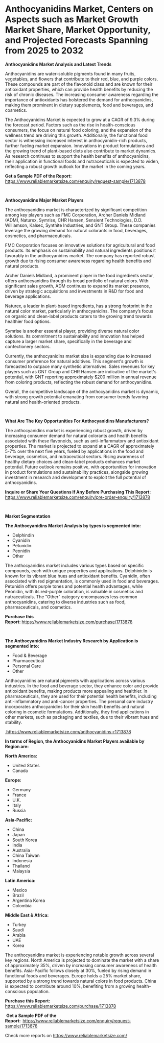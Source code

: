 <p><h1>Anthocyanidins Market, Centers on Aspects such as Market Growth Market Share, Market Opportunity, and Projected Forecasts Spanning from 2025 to 2032</h1></p><p><strong>Anthocyanidins Market Analysis and Latest Trends</strong></p>
<p><p>Anthocyanidins are water-soluble pigments found in many fruits, vegetables, and flowers that contribute to their red, blue, and purple colors. These compounds are part of the flavonoid class and are known for their antioxidant properties, which can provide health benefits by reducing the risk of chronic diseases. The increasing consumer awareness regarding the importance of antioxidants has bolstered the demand for anthocyanidins, making them prominent in dietary supplements, food and beverages, and cosmetics.</p><p>The Anthocyanidins Market is expected to grow at a CAGR of 9.3% during the forecast period. Factors such as the rise in health-conscious consumers, the focus on natural food coloring, and the expansion of the wellness trend are driving this growth. Additionally, the functional food sector is witnessing increased interest in anthocyanidin-rich products, further fueling market expansion. Innovations in product formulations and the growing trend of plant-based diets also contribute to market dynamics. As research continues to support the health benefits of anthocyanidins, their application in functional foods and nutraceuticals is expected to widen, reflecting a robust growth outlook for the market in the coming years.</p></p>
<p><strong>Get a Sample PDF of the Report:&nbsp;</strong> <a href="https://www.reliablemarketsize.com/enquiry/request-sample/1713878?utm_campaign=1103&utm_medium=2&utm_source=Github&utm_content=ia&utm_term=31012025&utm_id=anthocyanidins">https://www.reliablemarketsize.com/enquiry/request-sample/1713878</a></p>
<p>&nbsp;</p>
<p><strong>Anthocyanidins Major Market Players</strong></p>
<p><p>The anthocyanidins market is characterized by significant competition among key players such as FMC Corporation, Archer Daniels Midland (ADM), Naturex, Symrise, CHR Hansen, Sensient Technologies, D.D. Williamson, Kalsec, Synthite Industries, and GNT Group. These companies leverage the growing demand for natural colorants in food, beverages, cosmetics, and pharmaceuticals.</p><p>FMC Corporation focuses on innovative solutions for agricultural and food products. Its emphasis on sustainability and natural ingredients positions it favorably in the anthocyanidins market. The company has reported robust growth due to rising consumer awareness regarding health benefits and natural products.</p><p>Archer Daniels Midland, a prominent player in the food ingredients sector, offers anthocyanidins through its broad portfolio of natural colors. With significant sales growth, ADM continues to expand its market presence, driven by strategic acquisitions and investments in R&D for food and beverage applications.</p><p>Naturex, a leader in plant-based ingredients, has a strong footprint in the natural color market, particularly in anthocyanidins. The company’s focus on organic and clean-label products caters to the growing trend towards healthier food options.</p><p>Symrise is another essential player, providing diverse natural color solutions. Its commitment to sustainability and innovation has helped capture a larger market share, specifically in the beverage and confectionery sectors.</p><p>Currently, the anthocyanidins market size is expanding due to increased consumer preference for natural additives. This segment's growth is forecasted to outpace many synthetic alternatives. Sales revenues for key players such as GNT Group and CHR Hansen are indicative of the market's potential, with GNT reporting approximately $200 million in annual revenue from coloring products, reflecting the robust demand for anthocyanidins.</p><p>Overall, the competitive landscape of the anthocyanidins market is dynamic, with strong growth potential emanating from consumer trends favoring natural and health-oriented products.</p></p>
<p>&nbsp;</p>
<p><strong>What Are The Key Opportunities For Anthocyanidins Manufacturers?</strong></p>
<p><p>The anthocyanidins market is experiencing robust growth, driven by increasing consumer demand for natural colorants and health benefits associated with these flavonoids, such as anti-inflammatory and antioxidant properties. The market is projected to expand at a CAGR of approximately 5-7% over the next five years, fueled by applications in the food and beverage, cosmetics, and nutraceutical sectors. Rising awareness of healthy dietary choices and clean-label products enhances market potential. Future outlook remains positive, with opportunities for innovation in product formulations and sustainability practices, alongside growing investment in research and development to exploit the full potential of anthocyanidins.</p></p>
<p><strong>Inquire or Share Your Questions If Any Before Purchasing This Report:</strong> <a href="https://www.reliablemarketsize.com/enquiry/pre-order-enquiry/1713878?utm_campaign=1103&utm_medium=2&utm_source=Github&utm_content=ia&utm_term=31012025&utm_id=anthocyanidins">https://www.reliablemarketsize.com/enquiry/pre-order-enquiry/1713878</a></p>
<p>&nbsp;</p>
<p><strong>Market Segmentation</strong></p>
<p><strong>The Anthocyanidins Market Analysis by types is segmented into:</strong></p>
<p><ul><li>Delphindin</li><li>Cyanidin</li><li>Petunidin</li><li>Peonidin</li><li>Other</li></ul></p>
<p><p>The anthocyanidins market includes various types based on specific compounds, each with unique properties and applications. Delphinidin is known for its vibrant blue hues and antioxidant benefits. Cyanidin, often associated with red pigmentation, is commonly used in food and beverages. Petunidin offers purple tones and potential health advantages, while Peonidin, with its red-purple coloration, is valuable in cosmetics and nutraceuticals. The "Other" category encompasses less common anthocyanidins, catering to diverse industries such as food, pharmaceuticals, and cosmetics.</p></p>
<p><strong>Purchase this Report:&nbsp;</strong><a href="https://www.reliablemarketsize.com/purchase/1713878?utm_campaign=1103&utm_medium=2&utm_source=Github&utm_content=ia&utm_term=31012025&utm_id=anthocyanidins">https://www.reliablemarketsize.com/purchase/1713878</a></p>
<p>&nbsp;</p>
<p><strong>The Anthocyanidins Market Industry Research by Application is segmented into:</strong></p>
<p><ul><li>Food & Beverage</li><li>Pharmaceutical</li><li>Personal Care</li><li>Other</li></ul></p>
<p><p>Anthocyanidins are natural pigments with applications across various industries. In the food and beverage sector, they enhance color and provide antioxidant benefits, making products more appealing and healthier. In pharmaceuticals, they are used for their potential health benefits, including anti-inflammatory and anti-cancer properties. The personal care industry incorporates anthocyanidins for their skin health benefits and natural coloring in cosmetic formulations. Additionally, they find applications in other markets, such as packaging and textiles, due to their vibrant hues and stability.</p></p>
<p><a href="https://www.reliablemarketsize.com/anthocyanidins-r1713878?utm_campaign=1103&utm_medium=2&utm_source=Github&utm_content=ia&utm_term=31012025&utm_id=anthocyanidins">&nbsp;https://www.reliablemarketsize.com/anthocyanidins-r1713878</a></p>
<p><strong>In terms of Region, the Anthocyanidins Market Players available by Region are:</strong></p>
<p>
    <p> <strong> North America: </strong>
        <ul>
            <li>United States</li>
            <li>Canada</li>
        </ul>
        </p> 
    <p> <strong> Europe: </strong>
        <ul>
            <li>Germany</li>
            <li>France</li>
            <li>U.K.</li>
            <li>Italy</li>
            <li>Russia</li>
        </ul>
        </p> 
    <p> <strong> Asia-Pacific: </strong>
        <ul>
            <li>China</li>
            <li>Japan</li>
            <li>South Korea</li>
            <li>India</li>
            <li>Australia</li>
            <li>China Taiwan</li>
            <li>Indonesia</li>
            <li>Thailand</li>
            <li>Malaysia</li>
        </ul>
        </p> 
    <p> <strong> Latin America: </strong>
        <ul>
            <li>Mexico</li>
            <li>Brazil</li>
            <li>Argentina Korea</li>
            <li>Colombia</li>
        </ul>
        </p> 
    <p> <strong> Middle East & Africa: </strong>
        <ul>
            <li>Turkey</li>
            <li>Saudi</li>
            <li>Arabia</li>
            <li>UAE</li>
            <li>Korea</li>
        </ul>
    </p>
    </p>
<p><p>The anthocyanidins market is experiencing notable growth across several key regions. North America is projected to dominate the market with a share of approximately 35%, driven by increasing consumer awareness of health benefits. Asia-Pacific follows closely at 30%, fueled by rising demand in functional foods and beverages. Europe holds a 25% market share, supported by a strong trend towards natural colors in food products. China is expected to contribute around 10%, benefiting from a growing health-conscious population.</p></p>
<p><strong>Purchase this Report: </strong><a href="https://www.reliablemarketsize.com/purchase/1713878?utm_campaign=1103&utm_medium=2&utm_source=Github&utm_content=ia&utm_term=31012025&utm_id=anthocyanidins">https://www.reliablemarketsize.com/purchase/1713878</a></p>
<p>&nbsp;<strong>Get a Sample PDF of the Report:&nbsp;&nbsp;</strong><a href="https://www.reliablemarketsize.com/enquiry/request-sample/1713878?utm_campaign=1103&utm_medium=2&utm_source=Github&utm_content=ia&utm_term=31012025&utm_id=anthocyanidins">https://www.reliablemarketsize.com/enquiry/request-sample/1713878</a></p>
<p><strong></strong></p>
<p>Check more reports on <a href="https://www.reliablemarketsize.com/?utm_campaign=1103&utm_medium=2&utm_source=Github&utm_content=ia&utm_term=31012025&utm_id=anthocyanidins">https://www.reliablemarketsize.com/</a></p>